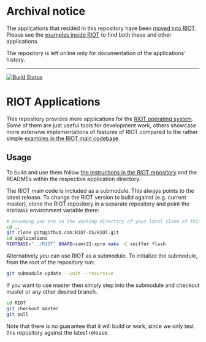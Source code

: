 # Archival notice

The applications that resided in this repository have been [moved into RIOT].
Please see the [examples inside RIOT] to find both these and other applications.

The repository is left online only for documentation of the applications' history.

[moved into RIOT]: https://github.com/RIOT-OS/RIOT/pull/18602
[examples inside RIOT]: https://github.com/RIOT-OS/RIOT/tree/master/examples

---

[![Build Status](https://travis-ci.org/RIOT-OS/applications.svg?branch=master)](https://travis-ci.org/RIOT-OS/applications)

# RIOT Applications

This repository provides more applications for the [RIOT operating system][riot-repo].
Some of them are just useful tools for development work, others showcase
more extensive implementations of features of RIOT compared to the rather simple
[examples in the RIOT main codebase][riot-repo/examples].

## Usage

To build and use them follow [the instructions in the RIOT repository][getting-started]
and the READMEs within the respective application directory.

The RIOT main code is included as a submodule. This always points to the latest
release. To change the RIOT version to build against (e.g. current master),
clone the RIOT repository in a separate repository and point the `RIOTBASE`
environment variable there:

```sh
# assuming you are in the working directory of your local clone of this repo
cd ..
git clone git@github.com:RIOT-OS/RIOT.git
cd applications
RIOTBASE="../RIOT" BOARD=samr21-xpro make -C sniffer flash
```

Alternatively you can use RIOT as a submodule. To initialize the submodule, from the
root of the repository run:

```sh
git submodule update --init --recursive
```

If you want to use master then simply step into the submodule and checkout master or
any other desired branch.

```sh
cd RIOT
git checkout master
git pull
```

Note that there is no guarantee that it will build or work, since we only test
this repository against the latest release.

[riot-repo]: https://github.com/RIOT-OS/RIOT
[riot-repo/examples]: https://github.com/RIOT-OS/RIOT/tree/master/examples
[getting-started]: https://github.com/RIOT-OS/RIOT/blob/master/README.md#getting-started
